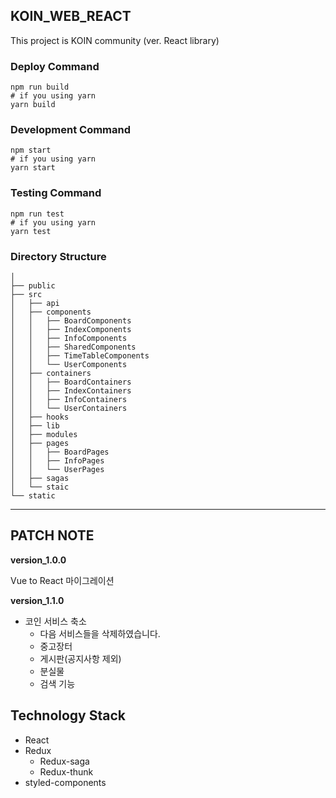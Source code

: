 KOIN_WEB_REACT
---

This project is KOIN community (ver. React library)

### Deploy Command

```shell script
npm run build
# if you using yarn
yarn build
```
### Development Command

```shell script
npm start
# if you using yarn
yarn start
```

### Testing Command

```shell script
npm run test
# if you using yarn
yarn test
```

### Directory Structure

    │
    ├── public
    ├── src
    │   ├── api
    │   ├── components
    │   │   ├── BoardComponents
    │   │   ├── IndexComponents
    │   │   ├── InfoComponents
    │   │   ├── SharedComponents
    │   │   ├── TimeTableComponents
    │   │   └── UserComponents
    │   ├── containers
    │   │   ├── BoardContainers
    │   │   ├── IndexContainers
    │   │   ├── InfoContainers
    │   │   └── UserContainers
    │   ├── hooks
    │   ├── lib
    │   ├── modules
    │   ├── pages
    │   │   ├── BoardPages
    │   │   ├── InfoPages
    │   │   └── UserPages
    │   ├── sagas
    │   └── staic
    └── static
___

## PATCH NOTE

**version_1.0.0**

Vue to React 마이그레이션

**version_1.1.0**

- 코인 서비스 축소
    - 다음 서비스들을 삭제하였습니다.
    - 중고장터
    - 게시판(공지사항 제외)
    - 분실물
    - 검색 기능

## Technology Stack

- React
- Redux
    - Redux-saga
    - Redux-thunk
- styled-components
